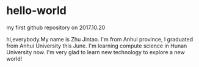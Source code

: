 # hello-world
my first github repository on 2017.10.20

hi,everybody.My name is Zhu Jintao. I'm from Anhui province, I graduated from Anhui University this June. I'm learning compute science in Hunan University now. I'm very glad to learn new technology to explore a new world!
